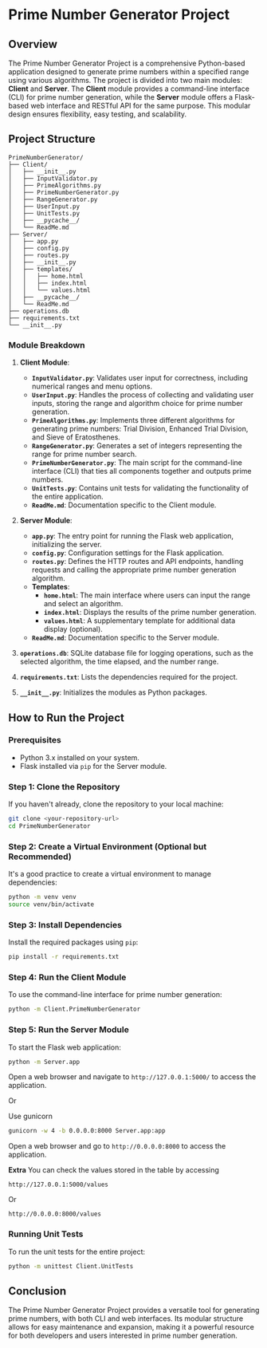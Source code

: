 # Prime Number Generator Project

## Overview

The Prime Number Generator Project is a comprehensive Python-based application designed to generate prime numbers within a specified range using various algorithms. The project is divided into two main modules: **Client** and **Server**. The **Client** module provides a command-line interface (CLI) for prime number generation, while the **Server** module offers a Flask-based web interface and RESTful API for the same purpose. This modular design ensures flexibility, easy testing, and scalability.

## Project Structure

```
PrimeNumberGenerator/
├── Client/
│   ├── __init__.py
│   ├── InputValidator.py
│   ├── PrimeAlgorithms.py
│   ├── PrimeNumberGenerator.py
│   ├── RangeGenerator.py
│   ├── UserInput.py
│   ├── UnitTests.py
│   ├── __pycache__/
│   └── ReadMe.md
├── Server/
│   ├── app.py
│   ├── config.py
│   ├── routes.py
│   ├── __init__.py
│   ├── templates/
│   │   ├── home.html
│   │   ├── index.html
│   │   └── values.html
│   ├── __pycache__/
│   └── ReadMe.md
├── operations.db
├── requirements.txt
└── __init__.py
```

### Module Breakdown

1. **Client Module**:
   - **`InputValidator.py`**: Validates user input for correctness, including numerical ranges and menu options.
   - **`UserInput.py`**: Handles the process of collecting and validating user inputs, storing the range and algorithm choice for prime number generation.
   - **`PrimeAlgorithms.py`**: Implements three different algorithms for generating prime numbers: Trial Division, Enhanced Trial Division, and Sieve of Eratosthenes.
   - **`RangeGenerator.py`**: Generates a set of integers representing the range for prime number search.
   - **`PrimeNumberGenerator.py`**: The main script for the command-line interface (CLI) that ties all components together and outputs prime numbers.
   - **`UnitTests.py`**: Contains unit tests for validating the functionality of the entire application.
   - **`ReadMe.md`**: Documentation specific to the Client module.

2. **Server Module**:
   - **`app.py`**: The entry point for running the Flask web application, initializing the server.
   - **`config.py`**: Configuration settings for the Flask application.
   - **`routes.py`**: Defines the HTTP routes and API endpoints, handling requests and calling the appropriate prime number generation algorithm.
   - **Templates**:
     - **`home.html`**: The main interface where users can input the range and select an algorithm.
     - **`index.html`**: Displays the results of the prime number generation.
     - **`values.html`**: A supplementary template for additional data display (optional).
   - **`ReadMe.md`**: Documentation specific to the Server module.

3. **`operations.db`**: SQLite database file for logging operations, such as the selected algorithm, the time elapsed, and the number range.

4. **`requirements.txt`**: Lists the dependencies required for the project.

5. **`__init__.py`**: Initializes the modules as Python packages.

## How to Run the Project

### Prerequisites

- Python 3.x installed on your system.
- Flask installed via `pip` for the Server module.

### Step 1: Clone the Repository

If you haven't already, clone the repository to your local machine:

```bash
git clone <your-repository-url>
cd PrimeNumberGenerator
```

### Step 2: Create a Virtual Environment (Optional but Recommended)

It's a good practice to create a virtual environment to manage dependencies:

```bash
python -m venv venv
source venv/bin/activate  
```

### Step 3: Install Dependencies

Install the required packages using `pip`:

```bash
pip install -r requirements.txt
```

### Step 4: Run the Client Module

To use the command-line interface for prime number generation:

```bash
python -m Client.PrimeNumberGenerator
```

### Step 5: Run the Server Module

To start the Flask web application:

```bash
python -m Server.app
```

Open a web browser and navigate to `http://127.0.0.1:5000/` to access the application.

Or

Use gunicorn

```bash
gunicorn -w 4 -b 0.0.0.0:8000 Server.app:app  
```
Open a web browser and go to `http://0.0.0.0:8000` to access the application.

**Extra**
You can check the values stored in the table by accessing

   `http://127.0.0.1:5000/values`

   Or

   `http://0.0.0.0:8000/values`

### Running Unit Tests

To run the unit tests for the entire project:

```bash
python -m unittest Client.UnitTests 
```

## Conclusion

The Prime Number Generator Project provides a versatile tool for generating prime numbers, with both CLI and web interfaces. Its modular structure allows for easy maintenance and expansion, making it a powerful resource for both developers and users interested in prime number generation.